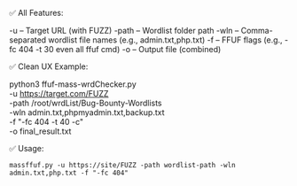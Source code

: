 ✅ All Features:

-u – Target URL (with FUZZ)
-path – Wordlist folder path
-wln – Comma-separated wordlist file names (e.g., admin.txt,php.txt)
-f – FFUF flags (e.g., -fc 404 -t 30 even all ffuf cmd)
-o – Output file (combined)

✅ Clean UX Example:

python3 ffuf-mass-wrdChecker.py \
  -u https://target.com/FUZZ \
  -path /root/wrdList/Bug-Bounty-Wordlists \
  -wln admin.txt,phpmyadmin.txt,backup.txt \
  -f "-fc 404 -t 40 -c" \
  -o final_result.txt

  ✅ Usage:
  
  `massffuf.py -u https://site/FUZZ -path wordlist-path -wln admin.txt,php.txt -f "-fc 404"`
